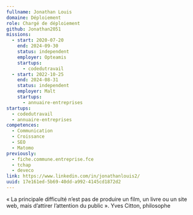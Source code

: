 ```yaml
---
fullname: Jonathan Louis
domaine: Déploiement
role: Chargé de déploiement
github: Jonathan2051
missions:
  - start: 2020-07-20
    end: 2024-09-30
    status: independent
    employer: Opteamis
    startups:
      - codedutravail
  - start: 2022-10-25
    end: 2024-08-31
    status: independent
    employer: Malt
    startups:
      - annuaire-entreprises
startups:
  - codedutravail
  - annuaire-entreprises
competences:
  - Communication
  - Croissance
  - SEO
  - Matomo
previously:
  - fiche.commune.entreprise.fce
  - tchap
  - deveco
link: https://www.linkedin.com/in/jonathanlouis2/
uuid: 17e161ed-5b69-40dd-a992-4145cd1872d2
---
```

« La principale difficulté n’est pas de produire un film, un livre ou un site web, mais d’attirer l’attention du public ». Yves Citton, philosophe